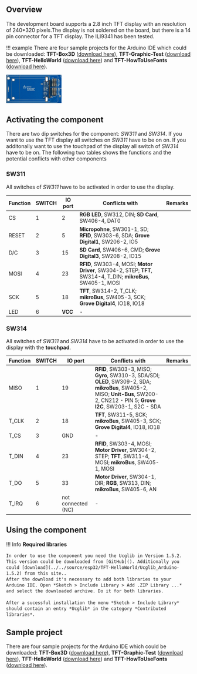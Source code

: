 ## Overview
The development board supports a 2.8 inch TFT display with an resolution of 240*320 pixels.The display is not soldered on the board, but there is a 14 pin connector for a TFT display. The ILI9341 has been tested.

!!! example
    There are four sample projects for the Arduino IDE which could be downloaded: **TFT-Box3D** ([download here](../../source/esp32/TFT-Box3D/TFT-Box3D.ino)), **TFT-Graphic-Test** ([download here](../../source/esp32/TFT-Graphic-Test/TFT-Graphic-Test.ino)), **TFT-HelloWorld** ([download here](../../source/esp32/TFT-HelloWorld/TFT-HelloWorld.ino)) and **TFT-HowToUseFonts** ([download here](../../source/esp32/TFT-HowToUseFonts/TFT-HowToUseFonts.ino)).

<img src="/images/esp32/block_tft.png"  width="30%">


## Activating the component
There are two dip switches for the component: *SW311* and *SW314*. If you want to use the TFT display all switches on *SW311* have to be on on. If you additonally want to use the touchpad of the display all switch of *SW314* have to be on. The following two tables shows the functions and the potential conflicts with other components

### SW311

All switches of *SW311* have to be activated in order to use the display.

Function|SWITCH|IO port|Conflicts with|Remarks|
|------------------|----------|----------|----------|----------|
|CS|1|2|**RGB LED**, SW312, DIN; **SD Card**, SW406-4, DAT0
|RESET|2|5|**Micropohne**, SW301-1, SD; **RFID**, SW303-6, SDA; **Grove Digital1**, SW206-2, IO5
|D/C|3|15|**SD Card**, SW406-6, CMD; **Grove Digital3**, SW208-2, IO15
|MOSI|4|23|**RFID**, SW303-4, MOSI; **Motor Driver**, SW304-2, STEP; **TFT**, SW314-4, T_DIN; **mikroBus**, SW405-1, MOSI
|SCK|5|18|**TFT**, SW314-2, T_CLK; **mikroBus**, SW405-3, SCK; **Grove Digital4**, IO18, IO18
|LED|6|**VCC**|-


### SW314

All switches of *SW311* and *SW314* have to be activated in order to use the display with the **touchpad**.

Function|SWITCH|IO port|Conflicts with|Remarks|
|------------------|----------|----------|----------|----------|
|MISO|1|19|**RFID**, SW303-3, MISO; **Gyro**, SW310-3, SDA/SDI; **OLED**, SW309-2, SDA; **mikroBus**, SW405-2, MISO; **Unit-Bus**, SW200-2, CN212 - PIN 5; **Grove I2C**, SW203-1, S2C - SDA
|T_CLK|2|18|**TFT**, SW311-5, SCK; **mikroBus**, SW405-3, SCK; **Grove Digital4**, IO18, IO18
|T_CS|3|GND|-
|T_DIN|4|23|**RFID**, SW303-4, MOSI; **Motor Driver**, SW304-2, STEP; **TFT**, SW311-4, MOSI; **mikroBus**, SW405-1, MOSI
|T_DO|5|33|**Motor Driver**, SW304-1, DIR; **RGB**, SW313, DIN; **mikroBus**, SW405-6, AN
|T_IRQ|6|not connected (NC)|-

## Using the component

!!! Info
    **Required libraries**

    In order to use the component you need the Ucglib in Version 1.5.2. This version could be downloaded from [GitHub](). Additionally you could [download](../../source/esp32/TFT-HelloWorld/Ucglib_Arduino-1.5.2) from this site..
    After the download it's necessary to add both libraries to your Arduino IDE. Open *Sketch > Include Library > Add .ZIP Library ...* and select the downloaded archive. Do it for both libraries.

    After a sucessful installation the menu *Sketch > Include Library* should contain an entry *Ucglib* in the category *Contributed libraries*.

## Sample project
There are four sample projects for the Arduino IDE which could be downloaded: **TFT-Box3D** ([download here](../../source/esp32/TFT-Box3D/TFT-Box3D.ino)), **TFT-Graphic-Test** ([download here](../../source/esp32/TFT-Graphic-Test/TFT-Graphic-Test.ino)), **TFT-HelloWorld** ([download here](../../source/esp32/TFT-HelloWorld/TFT-HelloWorld.ino)) and **TFT-HowToUseFonts** ([download here](../../source/esp32/TFT-HowToUseFonts/TFT-HowToUseFonts.ino)).
